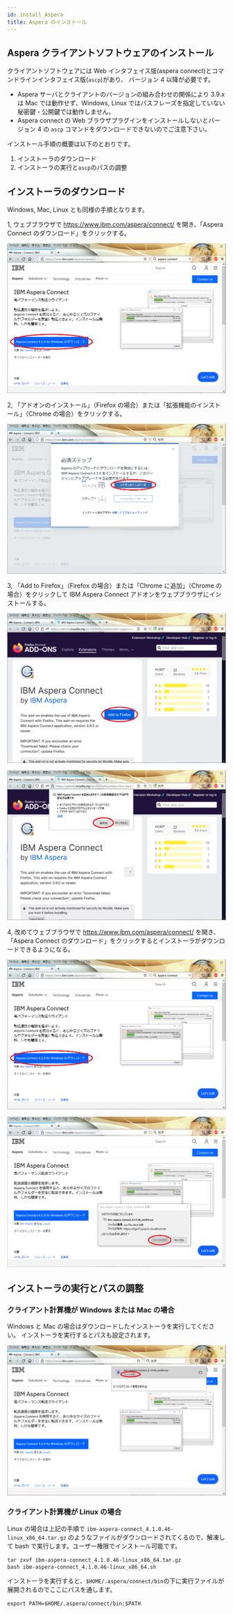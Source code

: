 ```yaml
---
id: install_Aspera
title: Aspera のインストール
---
```


## Aspera クライアントソフトウェアのインストール

クライアントソフトウェアには Web インタフェイス版(aspera connect)とコマンドラインインタフェイス版(`ascp`)があり、
バージョン 4 以降が必要です。

- Aspera サーバとクライアントのバージョンの組み合わせの関係により 3.9.x は Mac では動作せず、Windows, Linux ではパスフレーズを指定していない秘密鍵・公開鍵では動作しません。
-  Aspera connect の Web ブラウザプラグインをインストールしないとバージョン 4 の `ascp` コマンドをダウンロードできないのでご注意下さい。


インストール手順の概要は以下のとおりです。

1. インストーラのダウンロード
2. インストーラの実行と`ascp`のパスの調整


## インストーラのダウンロード

Windows, Mac, Linux とも同様の手順となります。


1, ウェブブラウザで https://www.ibm.com/aspera/connect/ を開き、「Aspera Connect のダウンロード」をクリックする。

![](aspera01.png)


2, 「アドオンのインストール」（Firefox の場合）または「拡張機能のインストール」（Chrome の場合）をクリックする。

![](aspera02.png)


3, 「Add to Firefox」（Firefox の場合）または「Chrome に追加」（Chrome の場合）をクリックして IBM Aspera Connect アドオンをウェブブラウザにインストールする。

![](aspera03a.png)

![](aspera03b.png)


4, 改めてウェブブラウザで https://www.ibm.com/aspera/connect/ を開き、「Aspera Connect のダウンロード」をクリックするとインストーラがダウンロードできるようになる。

![](aspera04a.png)

![](aspera04b.png)


## インストーラの実行とパスの調整


### クライアント計算機が Windows または Mac の場合


Windows と Mac の場合はダウンロードしたインストーラを実行してください。
インストーラを実行するとパスも設定されます。

![](aspera05.png)


### クライアント計算機が Linux の場合 


Linux の場合は上記の手順で
`ibm-aspera-connect_4.1.0.46-linux_x86_64.tar.gz`
のようなファイルがダウンロードされてくるので、解凍して bash で実行します。ユーザー権限でインストール可能です。

```
tar zxvf ibm-aspera-connect_4.1.0.46-linux_x86_64.tar.gz
bash ibm-aspera-connect_4.1.0.46-linux_x86_64.sh
```
インストーラを実行すると、`$HOME/.aspera/connect/bin`の下に実行ファイルが展開されるのでここにパスを通します。

```
export PATH=$HOME/.aspera/connect/bin:$PATH
```


